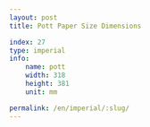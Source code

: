 ```yaml
---
layout: post
title: Pott Paper Size Dimensions

index: 27
type: imperial
info:
    name: pott
    width: 318
    height: 381
    unit: mm

permalink: /en/imperial/:slug/
---
```



